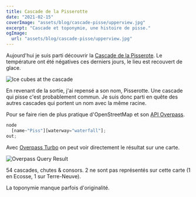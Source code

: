 ```yaml
---
title: Cascade de la Pisserotte
date: "2021-02-15"
coverImage: "assets/blog/cascade-pisse/upperview.jpg"
excerpt: "Cascade et toponymie, une histoire de pisse."
ogImage:
  url: "assets/blog/cascade-pisse/upperview.jpg"
---
```


Aujourd'hui je suis parti découvrir la [Cascade de la Pisserote](https://www.openstreetmap.org/node/5034692019).
Le température ont été négatives ces derniers jours, le lieu est recouvert de glace.

![Ice cubes at the cascade](/assets/blog/cascade-pisse/icecubes.jpg "Ice cubes at the cascade")

En revenant de la sortie, j'ai repensé a son nom, Pisserotte. Une cascade qui pisse c'est probablement commun.
Je suis donc parti en quête des autres cascades qui portent un nom avec la même racine.

Pour se faire rien de plus pratique d'OpenStreetMap et son [API Overpass](https://wiki.openstreetmap.org/wiki/Overpass_API).

```javascript
node
  [name~"Piss"][waterway="waterfall"];
out;
```

Avec [Overpass Turbo](https://overpass-turbo.eu/s/1xUN) on peut voir directement le résultat sur une carte.

![Overpass Query Result](/assets/blog/cascade-pisse/map.png "Overpass Query Result")

54 cascades, chutes & consors. 2 ne sont pas représentés sur cette carte (1 en Ecosse, 1 sur Terre-Neuve).

La toponymie manque parfois d'originalité.
